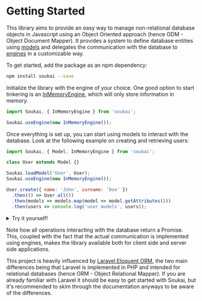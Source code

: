 # Getting Started


This library aims to provide an easy way to manage non-relational database objects in Javascript using an Object Oriented approach (hence ODM - Object Document Mapper). It provides a system to define database entities using [models](/guide/defining-models.html) and delegates the communication with the database to [engines](/guide/engines.html) in a customizable way.

To get started, add the package as an npm dependency:

```bash
npm install soukai --save
```

Initialize the library with the engine of your choice. One good option to start tinkering is an [InMemoryEngine](/api/classes/engines.inmemoryengine.html), which will only store information in memory.

```javascript
import Soukai, { InMemoryEngine } from 'soukai';

Soukai.useEngine(new InMemoryEngine());
```

Once everything is set up, you can start using models to interact with the database. Look at the following example on creating and retrieving users:

```javascript
import Soukai, { Model, InMemoryEngine } from 'soukai';

class User extends Model {}

Soukai.loadModel('User', User);
Soukai.useEngine(new InMemoryEngine());

User.create({ name: 'John', surname: 'Doe' })
  .then(() => User.all())
  .then(models => models.map(model => model.getAttributes()))
  .then(users => console.log('user models', users));
```
<details>
  <summary>Try it yourself!</summary>
  <br>
  <iframe src="https://codesandbox.io/embed/soukaihelloworld-1eqtg?autoresize=1&expanddevtools=1&fontsize=14" title="soukai-hello-world" style="width:100%; height:500px; border:0; border-radius: 4px; overflow:hidden;" sandbox="allow-modals allow-forms allow-popups allow-scripts allow-same-origin"></iframe>
</details>

Note how all operations interacting with the database return a Promise. This, coupled with the fact that the actual communication is implemented using engines, makes the library available both for client side and server side applications.

This project is heavily influenced by [Laravel Eloquent ORM](https://laravel.com/docs/5.8/eloquent), the two main differences being that Laravel is implemented in PHP and intended for relational databases (hence ORM - Object Relational Mapper). If you are already familiar with Laravel it should be easy to get started with Soukai, but it's recommended to skim through the documentation anyways to be aware of the differences.
